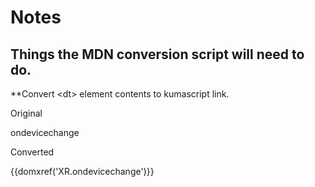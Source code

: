 # Notes

## Things the MDN conversion script will need to do.

**Convert &lt;dt> element contents to kumascript link.

Original
<dt>ondevicechange</dt>

Converted
<dt>{{domxref('XR.ondevicechange')}}</dt>
